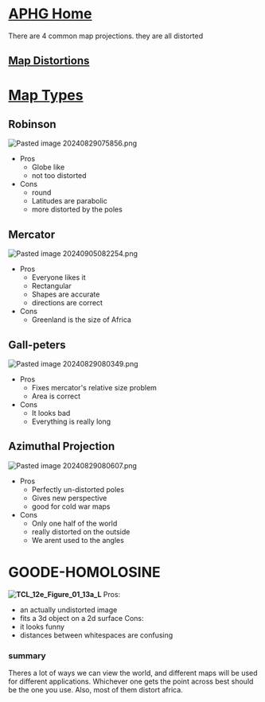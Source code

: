 # [APHG Home](./../APHG-Home/)

There are 4 common map projections. they are all distorted
## [Map Distortions](./../Map-Distortions/)
# [Map Types](./../Map-Types/)
## Robinson 
![Pasted image 20240829075856.png](./../Pasted-image-20240829075856.png/)
- Pros
	- Globe like
	- not too distorted
- Cons
	- round
	- Latitudes are parabolic
	- more distorted by the poles
## Mercator
 ![Pasted image 20240905082254.png](./../Pasted-image-20240905082254.png/)
- Pros
	- Everyone likes it
	- Rectangular
	- Shapes are accurate
	- directions are correct
- Cons
	- Greenland is the size of Africa
## Gall-peters
![Pasted image 20240829080349.png](./../Pasted-image-20240829080349.png/)
- Pros
	- Fixes mercator's relative size problem
	- Area is correct
- Cons
	- It looks bad
	- Everything is really long
## Azimuthal Projection
![Pasted image 20240829080607.png](./../Pasted-image-20240829080607.png/)
- Pros
	- Perfectly un-distorted poles
	- Gives new perspective
	- good for cold war maps
- Cons
	- Only one half of the world
	- really distorted on the outside
	- We arent used to the angles
# GOODE-HOMOLOSINE
**![TCL_12e_Figure_01_13a_L](https://lh7-rt.googleusercontent.com/slidesz/AGV_vUcbREeFOuITedzPdVbsV2lYrHx4_alai2N9gaOhtlpQAwNj5tCf5RFZganp7UWqUAaHdYGQRS8KOCB260zhEuOTYFi7foY2Cemnops-RT4Wq4VbXufj_IwcGd2DuPUIqkCsktLgz03sKcd5GJDUYUH__eAPQ6uvV9UyL5o=s2048?key=1sZkp5wVuy1PrAAxkaYuDA)**
Pros:
- an actually undistorted image
- fits a 3d object on a 2d surface
Cons:
- it looks funny
- distances between whitespaces are confusing

### summary
Theres a lot of ways we can view the world, and different maps will be used for different applications. Whichever one gets the point across best should be the one you use. Also, most of them distort africa.